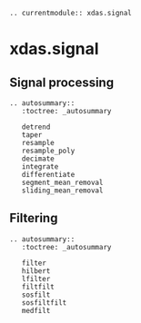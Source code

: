 ```{eval-rst}
.. currentmodule:: xdas.signal
```

# xdas.signal

## Signal processing

```{eval-rst}
.. autosummary::
   :toctree: _autosummary

   detrend
   taper
   resample
   resample_poly
   decimate
   integrate
   differentiate
   segment_mean_removal
   sliding_mean_removal
```

## Filtering

```{eval-rst}
.. autosummary::
   :toctree: _autosummary

   filter
   hilbert
   lfilter
   filtfilt
   sosfilt
   sosfiltfilt
   medfilt
```